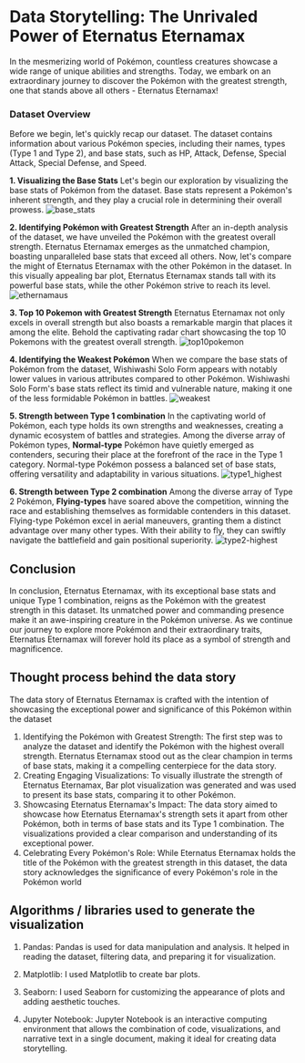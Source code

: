 # Data Storytelling: The Unrivaled Power of Eternatus Eternamax
In the mesmerizing world of Pokémon, countless creatures showcase a wide range of unique abilities and strengths. Today, we embark on an extraordinary journey to discover the Pokémon with the greatest strength, one that stands above all others - Eternatus Eternamax!

### Dataset Overview
Before we begin, let's quickly recap our dataset.
The dataset contains information about various Pokémon species, including their names, types (Type 1 and Type 2), and base stats, such as HP, Attack, Defense, Special Attack, Special Defense, and Speed.

**1. Visualizing the Base Stats**
Let's begin our exploration by visualizing the base stats of Pokémon from the dataset. Base stats represent a Pokémon's inherent strength, and they play a crucial role in determining their overall prowess.
![base_stats](https://github.com/jerrymusaga/reactos.bnb/assets/94830918/161cb959-d661-45c0-b0b3-7eb33d42ba94)

**2. Identifying Pokémon with Greatest Strength**
After an in-depth analysis of the dataset, we have unveiled the Pokémon with the greatest overall strength. Eternatus Eternamax emerges as the unmatched champion, boasting unparalleled base stats that exceed all others.
Now, let's compare the might of Eternatus Eternamax with the other Pokémon in the dataset. In this visually appealing bar plot, Eternatus Eternamax stands tall with its powerful base stats, while the other Pokémon strive to reach its level.
![ethernamaus](https://github.com/jerrymusaga/reactos.bnb/assets/94830918/6ab1c09a-30c1-4147-a833-dfe3ef0963cc)

**3. Top 10 Pokemon with Greatest Strength**
Eternatus Eternamax not only excels in overall strength but also boasts a remarkable margin that places it among the elite. Behold the captivating radar chart showcasing the top 10 Pokemons with the greatest overall strength.
![top10pokemon](https://github.com/jerrymusaga/reactos.bnb/assets/94830918/43621007-453b-48fe-ad5f-b107907d6095)

**4. Identifying the Weakest Pokémon**
When we compare the base stats of Pokémon from the dataset, Wishiwashi Solo Form appears with notably lower values in various attributes compared to other Pokémon.
Wishiwashi Solo Form's base stats reflect its timid and vulnerable nature, making it one of the less formidable Pokémon in battles.
![weakest](https://github.com/jerrymusaga/reactos.bnb/assets/94830918/8c15a045-a6b7-4a67-9faa-4c56418e4d09)

**5. Strength between Type 1 combination**
In the captivating world of Pokémon, each type holds its own strengths and weaknesses, creating a dynamic ecosystem of battles and strategies. Among the diverse array of Pokémon types, **Normal-type** Pokémon have quietly emerged as contenders, securing their place at the forefront of the race in the Type 1 category.
Normal-type Pokémon possess a balanced set of base stats, offering versatility and adaptability in various situations.
![type1_highest](https://github.com/jerrymusaga/reactos.bnb/assets/94830918/76be12e0-9b01-4051-b6a6-97eb0de8d08b)

**6. Strength between Type 2 combination**
Among the diverse array of Type 2 Pokémon, **Flying-types** have soared above the competition, winning the race and establishing themselves as formidable contenders in this dataset.
Flying-type Pokémon excel in aerial maneuvers, granting them a distinct advantage over many other types. With their ability to fly, they can swiftly navigate the battlefield and gain positional superiority.
![type2-highest](https://github.com/jerrymusaga/reactos.bnb/assets/94830918/62ac4c40-35f4-435a-afe1-ccaffc69ed01)

## Conclusion
In conclusion, Eternatus Eternamax, with its exceptional base stats and unique Type 1 combination, reigns as the Pokémon with the greatest strength in this dataset. Its unmatched power and commanding presence make it an awe-inspiring creature in the Pokémon universe. As we continue our journey to explore more Pokémon and their extraordinary traits, Eternatus Eternamax will forever hold its place as a symbol of strength and magnificence.

## Thought process behind the data story
The data story of Eternatus Eternamax is crafted with the intention of showcasing the exceptional power and significance of this Pokémon within the dataset
1. Identifying the Pokémon with Greatest Strength:
The first step was to analyze the dataset and identify the Pokémon with the highest overall strength. Eternatus Eternamax stood out as the clear champion in terms of base stats, making it a compelling centerpiece for the data story.
2. Creating Engaging Visualizations:
To visually illustrate the strength of Eternatus Eternamax, Bar plot visualization was generated and was used to present its base stats, comparing it to other Pokémon.
4. Showcasing Eternatus Eternamax's Impact:
The data story aimed to showcase how Eternatus Eternamax's strength sets it apart from other Pokémon, both in terms of base stats and its Type 1 combination. The visualizations provided a clear comparison and understanding of its exceptional power.
5. Celebrating Every Pokémon's Role:
While Eternatus Eternamax holds the title of the Pokémon with the greatest strength in this dataset, the data story acknowledges the significance of every Pokémon's role in the Pokémon world

## Algorithms / libraries used to generate the visualization
1. Pandas: Pandas is used for data manipulation and analysis. It helped in reading the dataset, filtering data, and preparing it for visualization.

2. Matplotlib: I used Matplotlib to create bar plots.

3. Seaborn: I used Seaborn for customizing the appearance of plots and adding aesthetic touches.

4. Jupyter Notebook: Jupyter Notebook is an interactive computing environment that allows the combination of code, visualizations, and narrative text in a single document, making it ideal for creating data storytelling.
